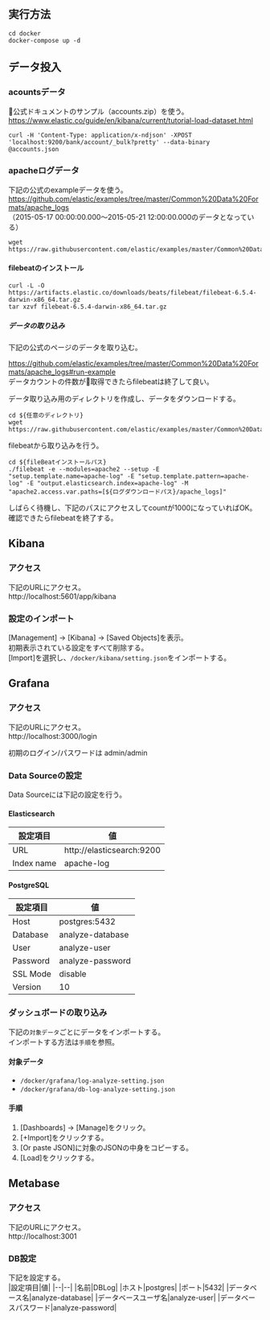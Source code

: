 ## 実行方法
```
cd docker
docker-compose up -d
```
## データ投入
### acountsデータ  
公式ドキュメントのサンプル（accounts.zip）を使う。  
https://www.elastic.co/guide/en/kibana/current/tutorial-load-dataset.html   

```
curl -H 'Content-Type: application/x-ndjson' -XPOST 'localhost:9200/bank/account/_bulk?pretty' --data-binary @accounts.json
```

### apacheログデータ
下記の公式のexampleデータを使う。  
https://github.com/elastic/examples/tree/master/Common%20Data%20Formats/apache_logs  
（2015-05-17 00:00:00.000〜2015-05-21 12:00:00.000のデータとなっている）


```
wget https://raw.githubusercontent.com/elastic/examples/master/Common%20Data%20Formats/apache_logs/apache_logs
```

#### filebeatのインストール
```
curl -L -O https://artifacts.elastic.co/downloads/beats/filebeat/filebeat-6.5.4-darwin-x86_64.tar.gz
tar xzvf filebeat-6.5.4-darwin-x86_64.tar.gz
```

##### データの取り込み
下記の公式のページのデータを取り込む。

https://github.com/elastic/examples/tree/master/Common%20Data%20Formats/apache_logs#run-example  
データカウントの件数が取得できたらfilebeatは終了して良い。  

データ取り込み用のディレクトリを作成し、データをダウンロードする。
```
cd ${任意のディレクトリ}
wget https://raw.githubusercontent.com/elastic/examples/master/Common%20Data%20Formats/apache_logs/apache_logs
```

filebeatから取り込みを行う。
```
cd ${fileBeatインストールパス}
./filebeat -e --modules=apache2 --setup -E "setup.template.name=apache-log" -E "setup.template.pattern=apache-log" -E "output.elasticsearch.index=apache-log" -M "apache2.access.var.paths=[${ログダウンロードパス}/apache_logs]"
```
しばらく待機し、下記のパスにアクセスしてcountが1000になっていればOK。  
確認できたらfilebeatを終了する。

## Kibana
### アクセス
下記のURLにアクセス。  
http://localhost:5601/app/kibana

### 設定のインポート
[Management] -> [Kibana] -> [Saved Objects]を表示。  
初期表示されている設定をすべて削除する。  
[Import]を選択し、`/docker/kibana/setting.json`をインポートする。

## Grafana
### アクセス
下記のURLにアクセス。  
http://localhost:3000/login  

初期のログイン/パスワードは admin/admin  

### Data Sourceの設定
Data Sourceには下記の設定を行う。  

#### Elasticsearch
|設定項目|値|
|--|--|
|URL|http://elasticsearch:9200|
|Index name|apache-log|

#### PostgreSQL
|設定項目|値|
|--|--|
|Host|postgres:5432|
|Database|analyze-database|
|User|analyze-user|
|Password|analyze-password|
|SSL Mode|disable|
|Version|10|

### ダッシュボードの取り込み
下記の`対象データ`ごとにデータをインポートする。  
インポートする方法は`手順`を参照。
#### 対象データ
- `/docker/grafana/log-analyze-setting.json`
- `/docker/grafana/db-log-analyze-setting.json`
#### 手順
1. [Dashboards] -> [Manage]をクリック。
1. [+Import]をクリックする。
1. [Or paste JSON]に対象のJSONの中身をコピーする。
1. [Load]をクリックする。

## Metabase
### アクセス
下記のURLにアクセス。  
http://localhost:3001

### DB設定
下記を設定する。  
|設定項目|値|
|--|--|
|名前|DBLog|
|ホスト|postgres|
|ポート|5432|
|データベース名|analyze-database|
|データベースユーザ名|analyze-user|
|データベースパスワード|analyze-password|